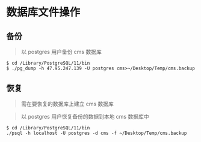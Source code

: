 # 数据库文件操作

## 备份

> 以 postgres 用户备份 cms 数据库
```shell
$ cd /Library/PostgreSQL/11/bin
$ ./pg_dump -h 47.95.247.139 -U postgres cms>~/Desktop/Temp/cms.backup
```

## 恢复
> 需在要恢复的数据库上建立 cms 数据库

> 以 postgres 用户恢复备份的数据到本地 cms 数据库中
```shell
$ cd /Library/PostgreSQL/11/bin
./psql -h localhost -U postgres -d cms -f ~/Desktop/Temp/cms.backup
```